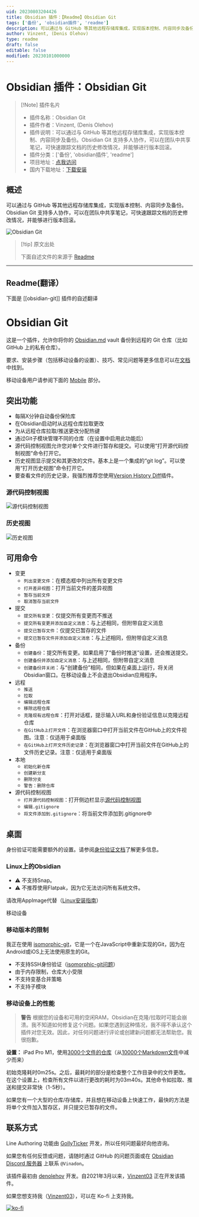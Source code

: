 ```yaml
---
uid: 20230803204426
title: Obsidian 插件：【Readme】Obsidian Git
tags: ['备份', 'obsidian插件', 'readme']
description: 可以通过与 GitHub 等其他远程存储库集成，实现版本控制、内容同步及备份。Obsidian Git 支持多人协作，可以在团队中共享笔记，可快速跟踪文档的历史修改情况，并能够进行版本回滚。
author: Vinzent, (Denis Olehov)
type: readme
draft: false
editable: false
modified: 20230101000000
---
```


# Obsidian 插件：Obsidian Git

> [!Note] 插件名片
> - 插件名称：Obsidian Git
> - 插件作者：Vinzent, (Denis Olehov)
> - 插件说明：可以通过与 GitHub 等其他远程存储库集成，实现版本控制、内容同步及备份。Obsidian Git 支持多人协作，可以在团队中共享笔记，可快速跟踪文档的历史修改情况，并能够进行版本回滚。
> - 插件分类：['备份', 'obsidian插件', 'readme']
> - 项目地址：[点我访问](https://github.com/denolehov/obsidian-git)
> - 国内下载地址：[下载安装](https://pkmer.cn/products/plugin/pluginMarket/?obsidian-git)

## 概述

可以通过与 GitHub 等其他远程存储库集成，实现版本控制、内容同步及备份。Obsidian Git 支持多人协作，可以在团队中共享笔记，可快速跟踪文档的历史修改情况，并能够进行版本回滚。

![Obsidian Git](https://cdn.pkmer.cn/covers/obsidian-git.png!pkmer)

> [!tip] 原文出处
> 
>下面自述文件的来源于 [Readme](https://ghproxy.net/https://raw.githubusercontent.com/denolehov/obsidian-git/master/README.md)
> 

---

## Readme(翻译）

下面是 [[obsidian-git]] 插件的自述翻译


# Obsidian Git

这是一个插件，允许你将你的 [Obsidian.md](https://obsidian.md) vault 备份到远程的 Git 仓库（比如 GitHub 上的私有仓库）。

要求、安装步骤（包括移动设备的设置）、技巧、常见问题等更多信息可以在[文档](https://publish.obsidian.md/git-doc)中找到。

移动设备用户请参阅下面的 [Mobile](#mobile) 部分。

## 突出功能

- 每隔X分钟自动备份保险库
- 在Obsidian启动时从远程仓库拉取更改
- 为从远程仓库拉取/推送更改分配热键
- 通过Git子模块管理不同的仓库（在设置中启用此功能后）
- 源代码控制视图允许您对单个文件进行暂存和提交。可以使用“打开源代码控制视图”命令打开它。
- 历史视图显示提交和其更改的文件。基本上是一个集成的“git log”。可以使用“打开历史视图”命令打开它。
- 要查看文件的历史记录，我强烈推荐您使用[Version History Diff](obsidian://show-plugin?id=obsidian-version-history-diff)插件。

### 源代码控制视图

![源代码控制视图](https://raw.githubusercontent.com/denolehov/obsidian-git/master/images/source-view.png)

### 历史视图

![历史视图](https://raw.githubusercontent.com/denolehov/obsidian-git/master/images/history-view.png)

## 可用命令

-   变更
    -   `列出变更文件`：在模态框中列出所有变更文件
    -   `打开差异视图`：打开当前文件的差异视图
    -   `暂存当前文件`
    -   `取消暂存当前文件`
-   提交
    -   `提交所有变更`：仅提交所有变更而不推送
    -   `提交所有变更并添加自定义消息`：与上述相同，但附带自定义消息
    -   `提交已暂存文件`：仅提交已暂存的文件
    -   `提交已暂存文件并添加自定义消息`：与上述相同，但附带自定义消息
-   备份
    -   `创建备份`：提交所有变更。如果启用了“备份时推送”设置，还会推送提交。
    -   `创建备份并添加自定义消息`：与上述相同，但附带自定义消息
    -   `创建备份并关闭`：与“创建备份”相同，但如果在桌面上运行，将关闭Obsidian窗口。在移动设备上不会退出Obsidian应用程序。
-   远程
    -   `推送`
    -   `拉取`
    -   `编辑远程仓库`
    -   `移除远程仓库`
    -   `克隆现有远程仓库`：打开对话框，提示输入URL和身份验证信息以克隆远程仓库
    -   `在GitHub上打开文件`：在浏览器窗口中打开当前文件在GitHub上的文件视图。注意：仅适用于桌面版
    -   `在GitHub上打开文件历史记录`：在浏览器窗口中打开当前文件在GitHub上的文件历史记录。注意：仅适用于桌面版
-   本地
    -   `初始化新仓库`
    -   `创建新分支`
    -   `删除分支`
    -   `警告：删除仓库`
-   源代码控制视图
    -   `打开源代码控制视图`：打开侧边栏显示[源代码控制视图](#sidebar-view)
    -   `编辑.gitignore`
    -   `将文件添加到.gitignore`：将当前文件添加到.gitignore中

## 桌面

身份验证可能需要额外的设置。请参阅[身份验证文档](https://publish.obsidian.md/git-doc/Authentication)了解更多信息。

### Linux上的Obsidian

-   ⚠ 不支持Snap。
-   ⚠ 不推荐使用Flatpak，因为它无法访问所有系统文件。

请改用AppImage代替（[Linux安装指南](https://publish.obsidian.md/git-doc/Installation#Linux)）

移动设备

### 移动版本的限制

我正在使用 [isomorphic-git](https://isomorphic-git.org/)，它是一个在JavaScript中重新实现的Git，因为在Android或iOS上无法使用原生的Git。

-   不支持SSH身份验证（[isomorphic-git问题](https://github.com/isomorphic-git/isomorphic-git/issues/231)）
-   由于内存限制，仓库大小受限
-   不支持变基合并策略
-   不支持子模块

### 移动设备上的性能

> **警告**
> 根据您的设备和可用的空闲RAM，Obsidian在克隆/拉取时可能会崩溃。我不知道如何修复这个问题。如果您遇到这种情况，我不得不承认这个插件对您无效。因此，对任何问题进行评论或创建新问题都无法帮助您。我很抱歉。

**设置：** iPad Pro M1，使用[3000个文件的仓库](https://github.com/Vinzent03/obsidian-git-stress-test)（从[10000个Markdown文件](https://github.com/Zettelkasten-Method/10000-markdown-files)中减少而来）

初始克隆耗时0m25s。之后，最耗时的部分是检查整个工作目录中的文件更改。在这个设置上，检查所有文件以进行更改的耗时为03m40s。其他命令如拉取、推送和提交非常快（1-5秒）。

如果您有一个大型的仓库/存储库，并且想在移动设备上快速工作，最快的方法是将单个文件加入暂存区，并只提交已暂存的文件。

## 联系方式

Line Authoring 功能由 [GollyTicker](https://github.com/GollyTicker) 开发，所以任何问题最好向他咨询。

如果您有任何反馈或问题，请随时通过 GitHub 的问题页面或在 [Obsidian Discord 服务器](https://discord.com/invite/veuWUTm) 上联系 `@Vinadon`。

该插件最初由 [denolehov](https://github.com/denolehov) 开发。自2021年3月以来，[Vinzent03](https://github.com/Vinzent03) 正在开发该插件。

如果您想支持我（[Vinzent03](https://github.com/Vinzent03)），可以在 Ko-fi 上支持我。

[![ko-fi](https://ko-fi.com/img/githubbutton_sm.svg)](https://ko-fi.com/F1F195IQ5)



